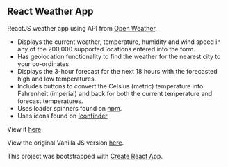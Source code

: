 <h2>React Weather App</h2>

<p>ReactJS weather app using API from <a href="https://openweathermap.org/api">Open Weather</a>.</p>

<ul>
<li>Displays the current weather, temperature, humidity and wind speed in any of the 200,000 supported locations entered into the form.</li>
<li>Has geolocation functionality to find the weather for the nearest city to your co-ordinates.</li>
<li>Displays the 3-hour forecast for the next 18 hours with the forecasted high and low temperatures.</li>
<li>Includes buttons to convert the Celsius (metric) temperature into Fahrenheit (imperial) and back for both the current temperature and forecast temperatures.</li>
<li>Uses loader spinners found on <a href="https://www.npmjs.com/package/react-loader-spinner">npm</a>.</li>
<li>Uses icons found on <a href="https://www.iconfinder.com/iconsets/weather-color-2">Iconfinder</a></li>
</ul>

<p>View it <a href="https://km-react-weather.netlify.app/">here</a>.</p>
<p>View the original Vanilla JS version <a href="https://github.com/kayleighmonaghan/Vanilla-Weather-App">here</a>.</p>


This project was bootstrapped with [Create React App](https://github.com/facebook/create-react-app).
